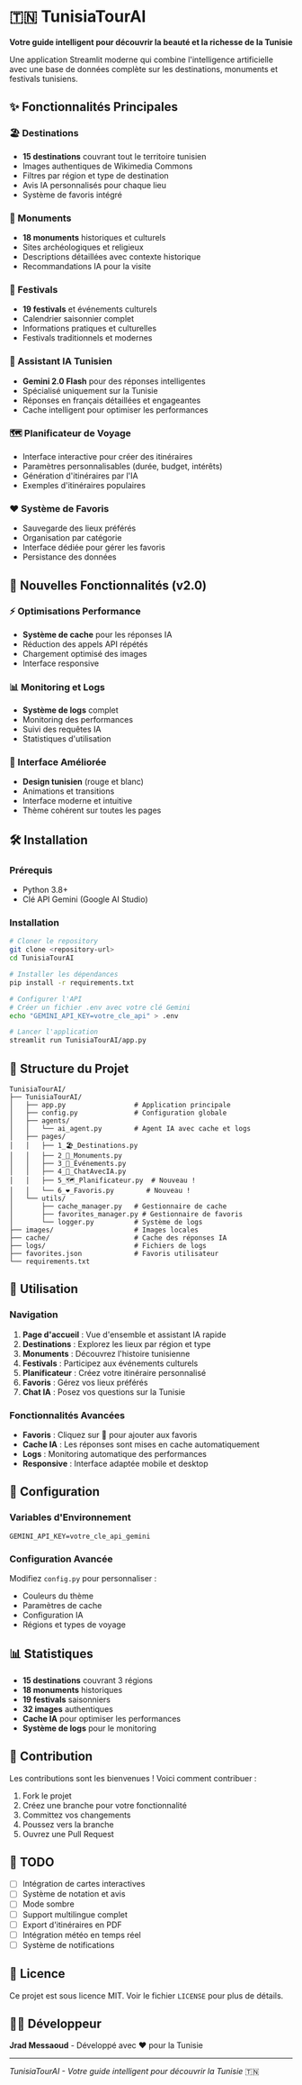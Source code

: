 # 🇹🇳 TunisiaTourAI

**Votre guide intelligent pour découvrir la beauté et la richesse de la Tunisie**

Une application Streamlit moderne qui combine l'intelligence artificielle avec une base de données complète sur les destinations, monuments et festivals tunisiens.

## ✨ Fonctionnalités Principales

### 🏖️ Destinations
- **15 destinations** couvrant tout le territoire tunisien
- Images authentiques de Wikimedia Commons
- Filtres par région et type de destination
- Avis IA personnalisés pour chaque lieu
- Système de favoris intégré

### 🗿 Monuments
- **18 monuments** historiques et culturels
- Sites archéologiques et religieux
- Descriptions détaillées avec contexte historique
- Recommandations IA pour la visite

### 🎉 Festivals
- **19 festivals** et événements culturels
- Calendrier saisonnier complet
- Informations pratiques et culturelles
- Festivals traditionnels et modernes

### 🤖 Assistant IA Tunisien
- **Gemini 2.0 Flash** pour des réponses intelligentes
- Spécialisé uniquement sur la Tunisie
- Réponses en français détaillées et engageantes
- Cache intelligent pour optimiser les performances

### 🗺️ Planificateur de Voyage
- Interface interactive pour créer des itinéraires
- Paramètres personnalisables (durée, budget, intérêts)
- Génération d'itinéraires par l'IA
- Exemples d'itinéraires populaires

### ❤️ Système de Favoris
- Sauvegarde des lieux préférés
- Organisation par catégorie
- Interface dédiée pour gérer les favoris
- Persistance des données

## 🚀 Nouvelles Fonctionnalités (v2.0)

### ⚡ Optimisations Performance
- **Système de cache** pour les réponses IA
- Réduction des appels API répétés
- Chargement optimisé des images
- Interface responsive

### 📊 Monitoring et Logs
- **Système de logs** complet
- Monitoring des performances
- Suivi des requêtes IA
- Statistiques d'utilisation

### 🎨 Interface Améliorée
- **Design tunisien** (rouge et blanc)
- Animations et transitions
- Interface moderne et intuitive
- Thème cohérent sur toutes les pages

## 🛠️ Installation

### Prérequis
- Python 3.8+
- Clé API Gemini (Google AI Studio)

### Installation
```bash
# Cloner le repository
git clone <repository-url>
cd TunisiaTourAI

# Installer les dépendances
pip install -r requirements.txt

# Configurer l'API
# Créer un fichier .env avec votre clé Gemini
echo "GEMINI_API_KEY=votre_cle_api" > .env

# Lancer l'application
streamlit run TunisiaTourAI/app.py
```

## 📁 Structure du Projet

```
TunisiaTourAI/
├── TunisiaTourAI/
│   ├── app.py                 # Application principale
│   ├── config.py              # Configuration globale
│   ├── agents/
│   │   └── ai_agent.py        # Agent IA avec cache et logs
│   ├── pages/
│   │   ├── 1_🏖️_Destinations.py
│   │   ├── 2_🗿_Monuments.py
│   │   ├── 3_🎉_Événements.py
│   │   ├── 4_🤖_ChatAvecIA.py
│   │   ├── 5_🗺️_Planificateur.py  # Nouveau !
│   │   └── 6_❤️_Favoris.py        # Nouveau !
│   └── utils/
│       ├── cache_manager.py   # Gestionnaire de cache
│       ├── favorites_manager.py # Gestionnaire de favoris
│       └── logger.py          # Système de logs
├── images/                    # Images locales
├── cache/                     # Cache des réponses IA
├── logs/                      # Fichiers de logs
├── favorites.json             # Favoris utilisateur
└── requirements.txt
```

## 🎯 Utilisation

### Navigation
1. **Page d'accueil** : Vue d'ensemble et assistant IA rapide
2. **Destinations** : Explorez les lieux par région et type
3. **Monuments** : Découvrez l'histoire tunisienne
4. **Festivals** : Participez aux événements culturels
5. **Planificateur** : Créez votre itinéraire personnalisé
6. **Favoris** : Gérez vos lieux préférés
7. **Chat IA** : Posez vos questions sur la Tunisie

### Fonctionnalités Avancées
- **Favoris** : Cliquez sur 🤍 pour ajouter aux favoris
- **Cache IA** : Les réponses sont mises en cache automatiquement
- **Logs** : Monitoring automatique des performances
- **Responsive** : Interface adaptée mobile et desktop

## 🔧 Configuration

### Variables d'Environnement
```env
GEMINI_API_KEY=votre_cle_api_gemini
```

### Configuration Avancée
Modifiez `config.py` pour personnaliser :
- Couleurs du thème
- Paramètres de cache
- Configuration IA
- Régions et types de voyage

## 📊 Statistiques

- **15 destinations** couvrant 3 régions
- **18 monuments** historiques
- **19 festivals** saisonniers
- **32 images** authentiques
- **Cache IA** pour optimiser les performances
- **Système de logs** pour le monitoring

## 🤝 Contribution

Les contributions sont les bienvenues ! Voici comment contribuer :

1. Fork le projet
2. Créez une branche pour votre fonctionnalité
3. Committez vos changements
4. Poussez vers la branche
5. Ouvrez une Pull Request

## 📝 TODO

- [ ] Intégration de cartes interactives
- [ ] Système de notation et avis
- [ ] Mode sombre
- [ ] Support multilingue complet
- [ ] Export d'itinéraires en PDF
- [ ] Intégration météo en temps réel
- [ ] Système de notifications

## 📄 Licence

Ce projet est sous licence MIT. Voir le fichier `LICENSE` pour plus de détails.

## 👨‍💻 Développeur

**Jrad Messaoud** - Développé avec ❤️ pour la Tunisie

---

*TunisiaTourAI - Votre guide intelligent pour découvrir la Tunisie* 🇹🇳 